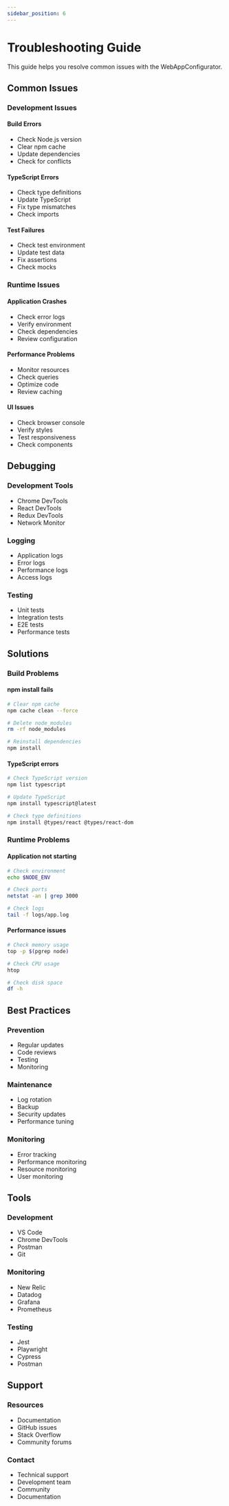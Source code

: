 ```yaml
---
sidebar_position: 6
---
```


# Troubleshooting Guide

This guide helps you resolve common issues with the WebAppConfigurator.

## Common Issues

### Development Issues

#### Build Errors

- Check Node.js version
- Clear npm cache
- Update dependencies
- Check for conflicts

#### TypeScript Errors

- Check type definitions
- Update TypeScript
- Fix type mismatches
- Check imports

#### Test Failures

- Check test environment
- Update test data
- Fix assertions
- Check mocks

### Runtime Issues

#### Application Crashes

- Check error logs
- Verify environment
- Check dependencies
- Review configuration

#### Performance Problems

- Monitor resources
- Check queries
- Optimize code
- Review caching

#### UI Issues

- Check browser console
- Verify styles
- Test responsiveness
- Check components

## Debugging

### Development Tools

- Chrome DevTools
- React DevTools
- Redux DevTools
- Network Monitor

### Logging

- Application logs
- Error logs
- Performance logs
- Access logs

### Testing

- Unit tests
- Integration tests
- E2E tests
- Performance tests

## Solutions

### Build Problems

#### npm install fails

```bash
# Clear npm cache
npm cache clean --force

# Delete node_modules
rm -rf node_modules

# Reinstall dependencies
npm install
```

#### TypeScript errors

```bash
# Check TypeScript version
npm list typescript

# Update TypeScript
npm install typescript@latest

# Check type definitions
npm install @types/react @types/react-dom
```

### Runtime Problems

#### Application not starting

```bash
# Check environment
echo $NODE_ENV

# Check ports
netstat -an | grep 3000

# Check logs
tail -f logs/app.log
```

#### Performance issues

```bash
# Check memory usage
top -p $(pgrep node)

# Check CPU usage
htop

# Check disk space
df -h
```

## Best Practices

### Prevention

- Regular updates
- Code reviews
- Testing
- Monitoring

### Maintenance

- Log rotation
- Backup
- Security updates
- Performance tuning

### Monitoring

- Error tracking
- Performance monitoring
- Resource monitoring
- User monitoring

## Tools

### Development

- VS Code
- Chrome DevTools
- Postman
- Git

### Monitoring

- New Relic
- Datadog
- Grafana
- Prometheus

### Testing

- Jest
- Playwright
- Cypress
- Postman

## Support

### Resources

- Documentation
- GitHub issues
- Stack Overflow
- Community forums

### Contact

- Technical support
- Development team
- Community
- Documentation
